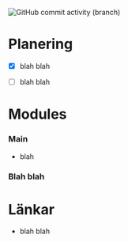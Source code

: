 ![GitHub commit activity (branch)](https://img.shields.io/github/commit-activity/t/WilleGyr/Project-Intro-Ingenjorsarbete?label=Total%20Commits&color=orange)

# Planering
- [x] blah blah
- [ ] blah blah


# Modules
### Main
- blah

### Blah blah


# Länkar
- blah blah
